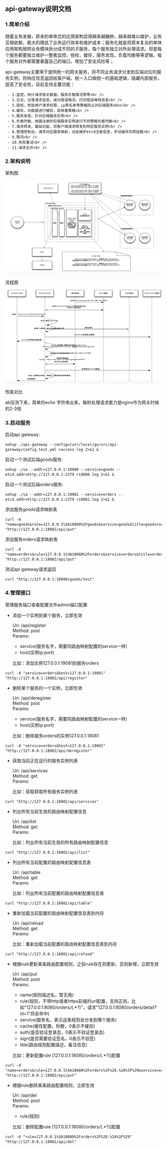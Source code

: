 ## api-gateway说明文档

### 1.简单介绍

随着业务发展，原来的单体式的应用架构显得越来越臃肿，越来越难以维护，业务互相依赖，极大的降低了业务运行效率和维护成本；服务化就是将原本复杂的单体应用架构按照业务模块拆分成不同的子服务，每个服务独立对外处理请求。但是每个服务都要独立维护一整套监控，授权，缓存，服务发现，负载均衡等等逻辑，每个服务对外都需要暴露自己的端口，增加了安全风险等；

api-gateway主要用于提供统一的网关服务，将不同业务请求分发到后端对应的服务实例，将响应信息返回给客户端，统一入口做统一的基础逻辑，隐藏内部服务，提高了安全性，目前支持主要功能：

```
 - 1.监控，统计请求相关数据，服务负载情况等等<br />
 - 2.日志，记录请求信息，成功错误情况，打印错误堆栈信息<br />
 - 3.授权，校验用户请求权限，ip黑名单等策略防止对后端服务ddos<br />
 - 4.缓存，对数据进行缓存，具体看策略<br />
 - 5.服务发现，针对后端服务实例<br />
 - 6.负载均衡，根据注册的后端服务实例进行不同策略负载均衡<br />
 - 7.请求转发，基础功能，将客户端请求转发到特定服务实例<br />
 - 8.管理控制台，请求对应服务映射，动态维护etcd注册信息，手动操作实例挂载<br />
 - 9.限流<br />
 - 10.失败重试<br />
 - 11.请求合并<br />
```

### 2.架构说明

架构图

<img src="https://raw.githubusercontent.com/yybirdcf/go/master/api-gateway/files/jiagou1.png" width="600" height="300"/>

流程图

<img src="https://raw.githubusercontent.com/yybirdcf/go/master/api-gateway/files/jiagou2.png" width="600" height="300"/>

性能对比

ab压测下来，简单的echo 字符串出来，每秒处理请求能力是nginx作为网关时候的2-3倍

### 3.启动服务

启动api gateway:

```
nohup ./api-gateway --config=/usr/local/go/src/api-gateway/config.test.yml >access.log 2>&1 &
```

启动一个测试后端goods服务:

```
nohup ./sa --addr=127.0.0.1:19080 --service=goods --etcd.addr=http://127.0.0.1:2379 >19080.log 2>&1 &
```

启动一个测试后端orders服务:

```
nohup ./sa --addr=127.0.0.1:19081 --service=orders --etcd.addr=http://127.0.0.1:2379 >19081.log 2>&1 &
```

添加服务goods请求映射表

```
curl -d "name=goods&rule=127.0.0.1%3A18080%2Fgoods&service=goods&title=goods+service" "http://127.0.0.1:18082/api/put"
```

添加服务orders请求映射表

```
curl -d "name=orders&rule=127.0.0.1%3A18080%2Forders&service=orders&title=orders+service" "http://127.0.0.1:18082/api/put"
```

测试api gateway请求返回

```
curl "http://127.0.0.1:18080/goods/test"
```


### 4.管理接口

管理服务端口查看配置文件admin端口配置

- 添加一个实例到某个服务，立即生效

  Uri: /api/register<br />
  Method: post<br />
  Params: <br />

  - service(服务名字，需要同路由映射配置的service一样)
  - host(实例ip:port)

  比如：添加实例127.0.0.1:19081到服务orders

```
curl -d "service=orders&host=127.0.0.1:19081" "http://127.0.0.1:18082/api/register"
```

- 删除某个服务的一个实例，立即生效

  Uri: /api/deregister<br />
  Method: post<br />
  Params:<br />

  - service(服务名字，需要同路由映射配置的service一样)
  - host(实例ip:port)

  比如：删除服务orders的实例127.0.0.1:19081

```
curl -d "service=orders&host=127.0.0.1:19081" "http://127.0.0.1:18082/api/deregister"
```

- 获取当前正在运行的服务实例列表

  Uri: /api/services<br />
  Method: get<br />
  Params:<br />

  比如：获取获取所有服务实例列表

```
curl "http://127.0.0.1:18082/api/services"
```

- 列出所有当前生效的路由映射配置信息

  Uri: /api/list<br />
  Method: get<br />
  Params:<br />

  比如：列出所有当前生效的所有路由映射配置信息

```
curl "http://127.0.0.1:18082/api/list"
```

- 列出所有当前配置的路由映射配置信息表

  Uri: /api/table<br />
  Method: get<br />
  Params:<br />

  比如：列出所有当前配置的路由映射配置信息表

```
curl "http://127.0.0.1:18082/api/table"
```

- 重新加载当前配置的路由映射配置信息表到内存

  Uri: /api/reload<br />
  Method: get<br />
  Params:<br />

  比如：重新加载当前配置的路由映射配置信息表到内存

```
curl "http://127.0.0.1:18082/api/reload"
```

- 根据rule更新某条路由配置规则，之前rule存在则更新，否则新增，立即生效

  Uri: /api/put<br />
  Method: post<br />
  Params:<br />

  - name(规则描述名，暂无用)
  - rule(规则，不带http或者https前缀的url配置，支持正则，比如"127.0.0.1:8080/orders/(.\*?)"，请求"127.0.0.1:8080/orders/detail?id=1"将会命中)
  - service(服务名，表示这条规则会分发到哪个服务)
  - cache(缓存配置，秒数，0表示不缓存)
  - auth(是否验证登录态，0表示不验证登录态)
  - sign(是否需要验证签名，0表示不验签)
  - title(路由规则配置描述，备注信息)

  比如：更新配置rule [127.0.0.1:18080/orders/(.*?)]配置

```
curl -d "name=orders&rule=127.0.0.1%3A18080%2Forders%2F%28.%2A%3F%29&service=orders&title=orders+service+rule+config&cache=0&auth=0&sign=0" "http://127.0.0.1:18082/api/put"
```

- 根据rule删除某条路由配置规则，立即生效

  Uri: /api/del<br />
  Method: post<br />
  Params:<br />

  - rule(规则)

  比如：删除配置rule [127.0.0.1:18080/orders/(.*?)]配置

```
curl -d "rule=127.0.0.1%3A18080%2Forders%2F%28.%2A%3F%29" "http://127.0.0.1:18082/api/del"
```
